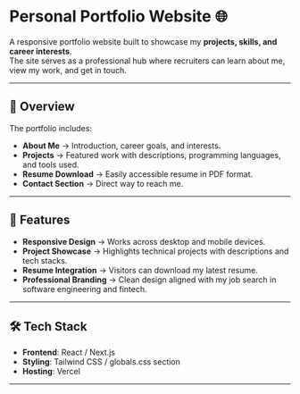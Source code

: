 # Personal Portfolio Website 🌐  

A responsive portfolio website built to showcase my **projects, skills, and career interests**.  
The site serves as a professional hub where recruiters can learn about me, view my work, and get in touch.  

---

## 📖 Overview  
The portfolio includes:  
- **About Me** → Introduction, career goals, and interests.  
- **Projects** → Featured work with descriptions, programming languages, and tools used.  
- **Resume Download** → Easily accessible resume in PDF format.  
- **Contact Section** → Direct way to reach me.  

---

## 🚀 Features  
- **Responsive Design** → Works across desktop and mobile devices.  
- **Project Showcase** → Highlights technical projects with descriptions and tech stacks.  
- **Resume Integration** → Visitors can download my latest resume.  
- **Professional Branding** → Clean design aligned with my job search in software engineering and fintech.  

---

## 🛠️ Tech Stack  
- **Frontend**: React / Next.js  
- **Styling**: Tailwind CSS / globals.css section 
- **Hosting**: Vercel  

---
